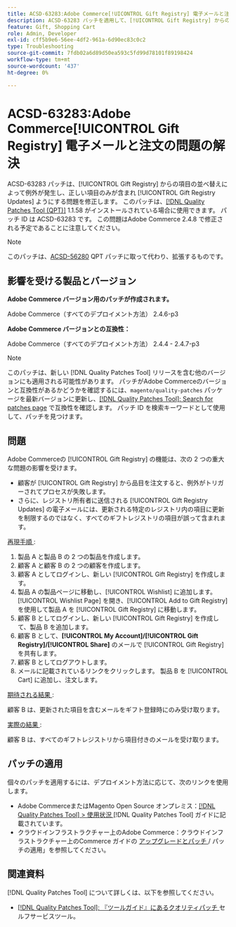 ```yaml
---
title: ACSD-63283:Adobe Commerce[!UICONTROL Gift Registry] 電子メールと注文の問題の解決
description: ACSD-63283 パッチを適用して、[!UICONTROL Gift Registry] からの項目の並べ替えによって例外が発生し、正しい項目のみが含まれ [!UICONTROL Gift Registry Updates] ようにするAdobe Commerceの問題を修正してください。
feature: Gift, Shopping Cart
role: Admin, Developer
exl-id: cff5b9e6-56ee-4df2-961a-6d90ec83c0c2
type: Troubleshooting
source-git-commit: 7fdb02a6d89d50ea593c5fd99d78101f89198424
workflow-type: tm+mt
source-wordcount: '437'
ht-degree: 0%

---
```


# ACSD-63283:Adobe Commerce[!UICONTROL Gift Registry] 電子メールと注文の問題の解決

ACSD-63283 パッチは、[!UICONTROL Gift Registry] からの項目の並べ替えによって例外が発生し、正しい項目のみが含まれ [!UICONTROL Gift Registry Updates] ようにする問題を修正します。 このパッチは、[[!DNL Quality Patches Tool (QPT)]](/help/tools/quality-patches-tool/quality-patches-tool-to-self-serve-quality-patches.md) 1.1.58 がインストールされている場合に使用できます。 パッチ ID は ACSD-63283 です。 この問題はAdobe Commerce 2.4.8 で修正される予定であることに注意してください。

>[!NOTE]
>このパッチは、[ACSD-56280](https://experienceleague.adobe.com/en/docs/commerce-operations/tools/quality-patches-tool/patches-available-in-qpt/v1-1-44/acsd-56280-gift-registry-purchases-are-not-completed) QPT パッチに取って代わり、拡張するものです。

## 影響を受ける製品とバージョン

**Adobe Commerce バージョン用のパッチが作成されます。**

Adobe Commerce（すべてのデプロイメント方法） 2.4.6-p3

**Adobe Commerce バージョンとの互換性：**

Adobe Commerce（すべてのデプロイメント方法） 2.4.4 - 2.4.7-p3

>[!NOTE]
>
>このパッチは、新しい [!DNL Quality Patches Tool] リリースを含む他のバージョンにも適用される可能性があります。 パッチがAdobe Commerceのバージョンと互換性があるかどうかを確認するには、`magento/quality-patches` パッケージを最新バージョンに更新し、[[!DNL Quality Patches Tool]: Search for patches page](https://experienceleague.adobe.com/tools/commerce-quality-patches/index.html) で互換性を確認します。 パッチ ID を検索キーワードとして使用して、パッチを見つけます。

## 問題

Adobe Commerceの [!UICONTROL Gift Registry] の機能は、次の 2 つの重大な問題の影響を受けます。

* 顧客が [!UICONTROL Gift Registry] から品目を注文すると、例外がトリガーされてプロセスが失敗します。
* さらに、レジストリ所有者に送信される [!UICONTROL Gift Registry Updates] の電子メールには、更新される特定のレジストリ内の項目に更新を制限するのではなく、すべてのギフトレジストリの項目が誤って含まれます。

<u> 再現手順 </u>:

1. 製品 A と製品 B の 2 つの製品を作成します。
1. 顧客 A と顧客 B の 2 つの顧客を作成します。
1. 顧客 A としてログインし、新しい [!UICONTROL Gift Registry] を作成します。
1. 製品 A の製品ページに移動し、[!UICONTROL Wishlist] に追加します。 [!UICONTROL Wishlist Page] を開き、[!UICONTROL Add to Gift Registry] を使用して製品 A を [!UICONTROL Gift Registry] に移動します。
1. 顧客 B としてログインし、新しい [!UICONTROL Gift Registry] を作成して、製品 B を追加します。
1. 顧客 B として、**[!UICONTROL My Account]/[!UICONTROL Gift Registry]/[!UICONTROL Share]** のメールで [!UICONTROL Gift Registry] を共有します。
1. 顧客 B としてログアウトします。
1. メールに記載されているリンクをクリックします。 製品 B を [!UICONTROL Cart] に追加し、注文します。

<u> 期待される結果 </u>:

顧客 B は、更新された項目を含むメールをギフト登録時にのみ受け取ります。

<u> 実際の結果 </u>:

顧客 B は、すべてのギフトレジストリから項目付きのメールを受け取ります。

## パッチの適用

個々のパッチを適用するには、デプロイメント方法に応じて、次のリンクを使用します。

* Adobe CommerceまたはMagento Open Source オンプレミス：[[!DNL Quality Patches Tool] > 使用状況 ](/help/tools/quality-patches-tool/usage.md)[!DNL Quality Patches Tool] ガイドに記載されています。
* クラウドインフラストラクチャー上のAdobe Commerce：クラウドインフラストラクチャー上のCommerce ガイドの [ アップグレードとパッチ ](https://experienceleague.adobe.com/docs/commerce-cloud-service/user-guide/develop/upgrade/apply-patches.html)/ パッチの適用」を参照してください。


## 関連資料

[!DNL Quality Patches Tool] について詳しくは、以下を参照してください。

* [[!DNL Quality Patches Tool]: 『ツールガイド』にあるクオリティパッチ ](/help/tools/quality-patches-tool/quality-patches-tool-to-self-serve-quality-patches.md) セルフサービスツール。
